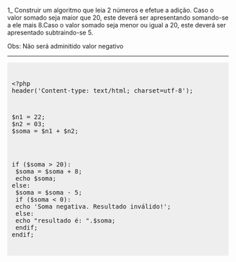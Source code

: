<p>1_ Construir um algoritmo que leia 2 n&uacute;meros e efetue a adi&ccedil;&atilde;o. Caso o valor somado seja maior que 20, este dever&aacute; ser apresentando somando-se a ele mais 8.Caso o valor somado seja menor ou igual a 20,&nbsp;este dever&aacute; ser apresentado subtraindo-se 5.</p>
<p>Obs: N&atilde;o ser&aacute; adminitido valor negativo</p>
<hr>
<pre style="background:#eee;padding:10px">
<p><br />&lt;?php<br />header('Content-type: text/html; charset=utf-8');</p>
<p>$n1 = 22;<br />$n2 = 03;<br />$soma = $n1 + $n2;</p>
<p><br />if ($soma &gt; 20):<br /> $soma = $soma + 8;<br /> echo $soma;<br />else:<br /> $soma = $soma - 5;<br /> if ($soma &lt; 0):<br /> echo 'Soma negativa. Resultado inv&aacute;lido!';<br /> else:<br /> echo "resultado &eacute;: ".$soma;<br /> endif;<br />endif;</p>
</pre>